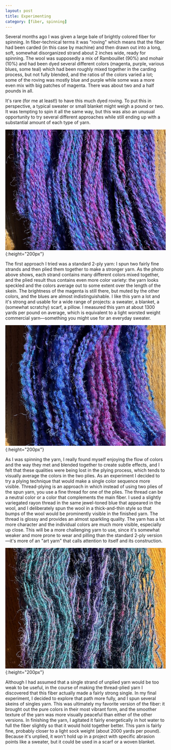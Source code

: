 ```yaml
---
layout: post
title: Experimenting
category: [fiber, spinning]
---
```


Several months ago I was given a large bale of brightly colored fiber for spinning. In fiber-technical terms it was "roving" which means that the fiber had been carded (in this case by machine) and then drawn out into a long, soft, somewhat disorganized strand about 2 inches wide, ready for spinning. The wool was supposedly a mix of Rambouillet (90%) and mohair (10%) and had been dyed several different colors (magenta, purple, various blues, some teal) which had been roughly mixed together in the carding process, but not fully blended, and the ratios of the colors varied a lot; some of the roving was mostly blue and purple while some was a more even mix with big patches of magenta. There was about two and a half pounds in all. 

It's rare (for me at least!) to have this much dyed roving. To put this in perspective, a typical sweater or small blanket might weigh a pound or two. It was tempting to spin it all the same way, but this was also an unusual opportunity to try several different approaches while still ending up with a substantial amount of each type of yarn.

![A skein of 2-ply yarn](../images/spun_yarn_cassis_plied.jpeg){:height="200px"}

The first approach I tried was a standard 2-ply yarn: I spun two fairly fine strands and then plied them together to make a stronger yarn. As the photo above shows, each strand contains many different colors mixed together, and the plied result thus contains even more color variety: the yarn looks speckled and the colors average out to some extent over the length of the skein. The brightness of the magenta is still there, but muted by the other colors, and the blues are almost indistinguishable. I like this yarn a lot and it's strong and usable for a wide range of projects: a sweater, a blanket, a (somewhat scratchy) scarf, a pillow. I measured this yarn at about 1300 yards per pound on average, which is equivalent to a light worsted weight commercial yarn—something you might use for an everyday sweater. 

![A skein of thread-plied yarn](../images/spun_yarn_cassis_thread-plied.jpeg){:height="200px"}

As I was spinning the yarn, I really found myself enjoying the flow of colors and the way they met and blended together to create subtle effects, and I felt that these qualities were being lost in the plying process, which tends to visually average the colors in the two plies. As an experiment I decided to try a plying technique that would make a single color sequence more visible. Thread-plying is an approach in which instead of using two plies of the spun yarn, you use a fine thread for one of the plies. The thread can be a neutral color or a color that complements the main fiber. I used a slightly variegated rayon thread in the same jewel-toned blue that appeared in the wool, and I deliberately spun the wool in a thick-and-thin style so that bumps of the wool would be prominently visible in the finished yarn. The thread is glossy and provides an almost sparkling quality. The yarn has a lot more character and the individual colors are much more visible, especially up close. This will be a more challenging yarn to use, since it's somewhat weaker and more prone to wear and pilling than the standard 2-ply version—it's more of an "art yarn" that calls attention to itself and its construction.

![A skein of single-ply yarn](../images/spun_yarn_cassis_single.jpeg){:height="200px"}


Although I had assumed that a single strand of unplied yarn would be too weak to be useful, in the course of making the thread-plied yarn I discovered that this fiber actually made a fairly strong single. In my final experiment, I decided to explore that path more fully, and I spun several skeins of singles yarn. This was ultimately my favorite version of the fiber: it brought out the pure colors in their most vibrant form, and the smoother texture of the yarn was more visually peaceful than either of the other versions. In finishing the yarn, I agitated it fairly energetically in hot water to full the fiber slightly so that it would hold together better. This yarn is fairly fine, probably closer to a light sock weight (about 2000 yards per pound). Because it's unplied, it won't hold up in a project with specific abrasion points like a sweater, but it could be used in a scarf or a woven blanket. 